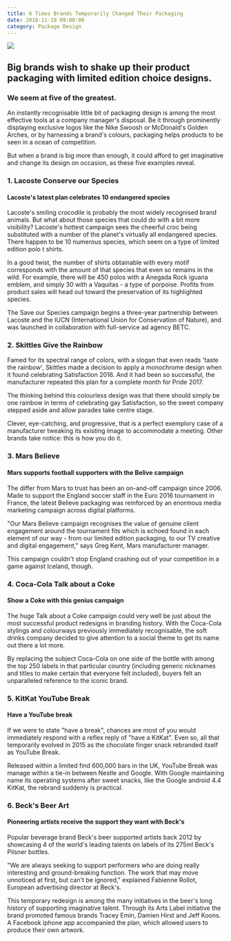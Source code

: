 ```yaml
---
title: 6 Times Brands Temporarily Changed Their Packaging
date: 2018-11-10 09:00:00
category: Package Design
---
```


![](/images/2.jpg)

## Big brands wish to shake up their product packaging with limited edition choice designs. 

### We seem at five of the greatest.
An instantly recognisable little bit of packaging design is among the most effective tools at a company manager's disposal. Be it through prominently displaying exclusive logos like the Nike Swoosh or McDonald's Golden Arches, or by harnessing a brand's colours, packaging helps products to be seen in a ocean of competition.

<!-- more -->

But when a brand is big more than enough, it could afford to get imaginative and change its design on occasion, as these five examples reveal.

### 1. Lacoste Conserve our Species
#### Lacoste's latest plan celebrates 10 endangered species

Lacoste's smiling crocodile is probably the most widely recognised brand animals. But what about those species that could do with a bit more visibility? Lacoste's hottest campaign sees the cheerful croc being substituted with a number of the planet's virtually all endangered species. There happen to be 10 numerous species, which seem on a type of limited edition polo t shirts. 

In a good twist, the number of shirts obtainable with every motif corresponds with the amount of that species that even so remains in the wild. For example, there will be 450 polos with a Anegada Rock iguana emblem, and simply 30 with a Vaquitas - a type of porpoise. Profits from product sales will head out toward the preservation of its highlighted species. 

The Save our Species campaign begins a three-year partnership between Lacoste and the IUCN (International Union for Conservation of Nature), and was launched in collaboration with full-service ad agency BETC.

### 2. Skittles Give the Rainbow
Famed for its spectral range of colors, with a slogan that even reads 'taste the rainbow', Skittles made a decision to apply a monochrome design when it found celebrating Satisfaction 2016. And it had been so successful, the manufacturer repeated this plan for a complete month for Pride 2017. 

The thinking behind this colourless design was that there should simply be one rainbow in terms of celebrating gay Satisfaction, so the sweet company stepped aside and allow parades take centre stage.

Clever, eye-catching, and progressive, that is a perfect exemplory case of a manufacturer tweaking its existing image to accommodate a meeting. Other brands take notice: this is how you do it.

### 3. Mars Believe
#### Mars supports football supporters with the Belive campaign
The differ from Mars to trust has been an on-and-off campaign since 2006. Made to support the England soccer staff in the Euro 2016 tournament in France, the latest Believe packaging was reinforced by an enormous media marketing campaign across digital platforms.

"Our Mars Believe campaign recognises the value of genuine client engagement around the tournament fits which is echoed found in each element of our way - from our limited edition packaging, to our TV creative and digital engagement," says Greg Kent, Mars manufacturer manager.

This campaign couldn't stop England crashing out of your competition in a game against Iceland, though.

### 4. Coca-Cola Talk about a Coke
#### Show a Coke with this genius campaign
The huge Talk about a Coke campaign could very well be just about the most successful product redesigns in branding history. With the Coca-Cola stylings and colourways previously immediately recognisable, the soft drinks company decided to give attention to a social theme to get its name out there a lot more.

By replacing the subject Coca-Cola on one side of the bottle with among the top 250 labels in that particular country (including generic nicknames and titles to make certain that everyone felt included), buyers felt an unparalleled reference to the iconic brand.

### 5. KitKat YouTube Break
#### Have a YouTube break
If we were to state "have a break", chances are most of you would immediately respond with a reflex reply of "have a KitKat". Even so, all that temporarily evolved in 2015 as the chocolate finger snack rebranded itself as YouTube Break.

Released within a limited find 600,000 bars in the UK, YouTube Break was manage within a tie-in between Nestle and Google. With Google maintaining name its operating systems after sweet snacks, like the Google android 4.4 KitKat, the rebrand suddenly is practical.

### 6. Beck's Beer Art
#### Pioneering artists receive the support they want with Beck's
Popular beverage brand Beck's beer supported artists back 2012 by showcasing 4 of the world's leading talents on labels of its 275ml Beck's Pilsner bottles.

"We are always seeking to support performers who are doing really interesting and ground-breaking function. The work that may move unnoticed at first, but can't be ignored," explained Fabienne Rollot, European advertising director at Beck's.

This temporary redesign is among the many initiatives in the beer's long history of supporting imaginative talent. Through its Arts Label initiative the brand promoted famous brands Tracey Emin, Damien Hirst and Jeff Koons. A Facebook iphone app accompanied the plan, which allowed users to produce their own artwork.